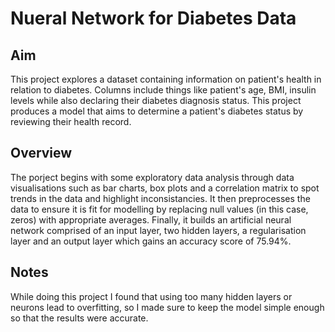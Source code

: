# Nueral Network for Diabetes Data

## Aim
This project explores a dataset containing information on patient's health in relation to diabetes. Columns include things like patient's age, BMI, insulin levels while also declaring their diabetes diagnosis status. This project produces a model that aims to determine a patient's diabetes status by reviewing their health record.

## Overview
The porject begins with some exploratory data analysis through data visualisations such as bar charts, box plots and a correlation matrix to spot trends in the data and highlight inconsistancies. It then preprocesses the data to ensure it is fit for modelling by replacing null values (in this case, zeros) with appropriate averages. Finally, it builds an artificial neural network comprised of an input layer, two hidden layers, a regularisation layer and an output layer which gains an accuracy score of 75.94%.

## Notes
While doing this project I found that using too many hidden layers or neurons lead to overfitting, so I made sure to keep the model simple enough so that the results were accurate.
